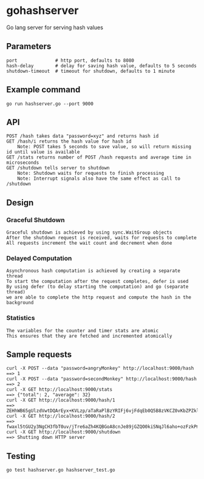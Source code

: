 # gohashserver
Go lang server for serving hash values

## Parameters
    port              # http port, defaults to 8080
    hash-delay        # delay for saving hash value, defaults to 5 seconds
    shutdown-timeout  # timeout for shutdown, defaults to 1 minute

## Example command
    go run hashserver.go --port 9000

## API
    POST /hash takes data "password=xyz" and returns hash id
    GET /hash/i returns the hash value for hash id
        Note: POST takes 5 seconds to save value, so will return missing id until value is available
    GET /stats returns number of POST /hash requests and average time in microseconds
    GET /shutdown tells server to shutdown
        Note: Shutdown waits for requests to finish processing
        Note: Interrupt signals also have the same effect as call to /shutdown

## Design
### Graceful Shutdown
    Graceful shutdown is achieved by using sync.WaitGroup objects
    After the shutdown request is received, waits for requests to complete
    All requests increment the wait count and decrement when done

### Delayed Computation
    Asynchronous hash computation is achieved by creating a separate thread
    To start the computation after the request completes, defer is used
    By using defer (to delay starting the computation) and go (separate thread)
    we are able to complete the http request and compute the hash in the background


### Statistics
    The variables for the counter and timer stats are atomic
    This ensures that they are fetched and incremented atomically


## Sample requests
    curl -X POST --data "password=angryMonkey" http://localhost:9000/hash
    ==> 1
    curl -X POST --data "password=secondMonkey" http://localhost:9000/hash
    ==> 2
    curl -X GET http://localhost:9000/stats
    ==> {"total": 2, "average": 32}
    curl -X GET http://localhost:9000/hash/1
    ==> ZEHhWB65gUlzdVwtDQArEyx+KVLzp/aTaRaPlBzYRIFj6vjFdqEb0Q5B8zVKCZ0vKbZPZklJz0Fd7su2A+gf7Q==
    curl -X GET http://localhost:9000/hash/2
    ==> fwaxl5tGU2y3NgCH3fbT0uv/jTre6aZh4KQBGoA8cnJe89jGZQO0kiSNqJl6aho+ozFzkPmgz4gM2zx/Iy9MGg==
    curl -X GET http://localhost:9000/shutdown
    ==> Shutting down HTTP server


## Testing
    go test hashserver.go hashserver_test.go


